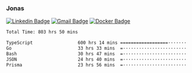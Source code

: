 ### Jonas
[![Linkedin Badge](https://img.shields.io/badge/-Jonas%20Neto-9933F7?style=flat-square&logo=Linkedin&logoColor=white&link=https://www.linkedin.com/in/jonas-nogueira-neto/)](https://www.linkedin.com/in/jonas-nogueira-neto/)
[![Gmail Badge](https://img.shields.io/badge/-nogueiraneto.jonas@gmail.com-9933F7?style=flat-square&logo=Gmail&logoColor=white&link=mailto:nogueiraneto.jonas@gmail.com)](mailto:nogueiraneto.jonas@gmail.com)
[![Docker Badge](https://img.shields.io/badge/-DockerHub-9933F7?style=flat-square&logo=Docker&logoColor=white&link=https://hub.docker.com/u/jonasssneto)](https://hub.docker.com/u/jonasssneto)


<!--START_SECTION:waka-->

```txt
Total Time: 803 hrs 50 mins

TypeScript                 600 hrs 14 mins ==================·······   73.95 %
Go                         33 hrs 33 mins  =························   04.13 %
Bash                       30 hrs 47 mins  =························   03.79 %
JSON                       24 hrs 40 mins  =························   03.04 %
Prisma                     23 hrs 56 mins  =························   02.95 %
```

<!--END_SECTION:waka-->
###
